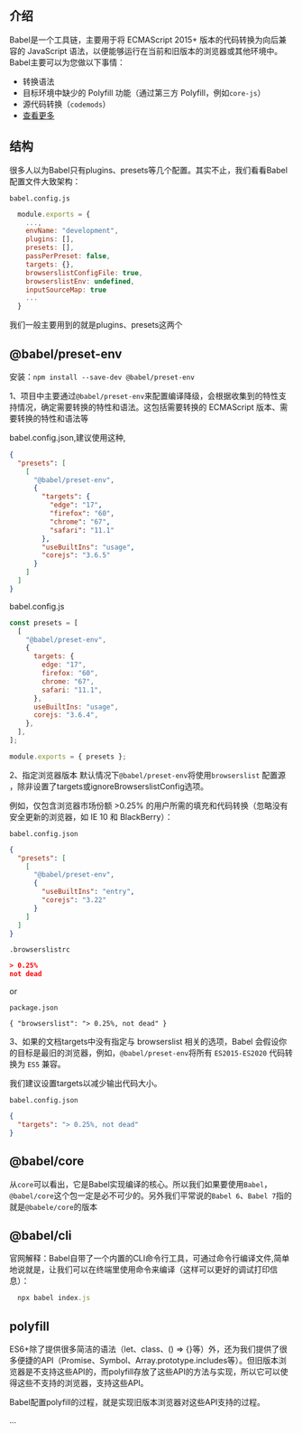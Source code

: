 ##  介绍

Babel是一个工具链，主要用于将 ECMAScript 2015+ 版本的代码转换为向后兼容的 JavaScript 语法，以便能够运行在当前和旧版本的浏览器或其他环境中。Babel主要可以为您做以下事情：

  - 转换语法
  - 目标环境中缺少的 Polyfill 功能（通过第三方 Polyfill，例如`core-js`）
  - 源代码转换（`codemods`）
  - [查看更多](https://babeljs.io/videos)


## 结构
很多人以为Babel只有plugins、presets等几个配置。其实不止，我们看看Babel配置文件大致架构：

`babel.config.js`
```js
  module.exports = {
    ...,
    envName: "development",
    plugins: [],
    presets: [],
    passPerPreset: false,
    targets: {},
    browserslistConfigFile: true,
    browserslistEnv: undefined,
    inputSourceMap: true
    ...
  }
```
我们一般主要用到的就是plugins、presets这两个

## @babel/preset-env

安装：`npm install --save-dev @babel/preset-env`

1、项目中主要通过`@babel/preset-env`来配置编译降级，会根据收集到的特性支持情况，确定需要转换的特性和语法。这包括需要转换的 ECMAScript 版本、需要转换的特性和语法等


babel.config.json,建议使用这种,
```json
{
  "presets": [
    [
      "@babel/preset-env",
      {
        "targets": {
          "edge": "17",
          "firefox": "60",
          "chrome": "67",
          "safari": "11.1"
        },
        "useBuiltIns": "usage",
        "corejs": "3.6.5"
      }
    ]
  ]
}
```

babel.config.js
```js
const presets = [
  [
    "@babel/preset-env",
    {
      targets: {
        edge: "17",
        firefox: "60",
        chrome: "67",
        safari: "11.1",
      },
      useBuiltIns: "usage",
      corejs: "3.6.4",
    },
  ],
];

module.exports = { presets };
```

2、指定浏览器版本
默认情况下`@babel/preset-env`将使用`browserslist` 配置源 ，除非设置了targets或ignoreBrowserslistConfig选项。

例如，仅包含浏览器市场份额 >0.25% 的用户所需的填充和代码转换（忽略没有安全更新的浏览器，如 IE 10 和 BlackBerry）：

`babel.config.json`
```json
{
  "presets": [
    [
      "@babel/preset-env",
      {
        "useBuiltIns": "entry",
        "corejs": "3.22"
      }
    ]
  ]
}
```

`.browserslistrc`
```json
> 0.25%
not dead
```

or

`package.json`
```
{ "browserslist": "> 0.25%, not dead" }
```

3、如果的文档targets中没有指定与 browserslist 相关的选项，Babel 会假设你的目标是最旧的浏览器，例如，`@babel/preset-env`将所有 `ES2015-ES2020` 代码转换为 `ES5` 兼容。

我们建议设置targets以减少输出代码大小。

`babel.config.json`

```json
{
  "targets": "> 0.25%, not dead"
}
```


## @babel/core

从`core`可以看出，它是Babel实现编译的核心。所以我们如果要使用`Babel`，`@babel/core`这个包一定是必不可少的。另外我们平常说的`Babel 6`、`Babel 7`指的就是`@babele/core`的版本


## @babel/cli
官网解释：Babel自带了一个内置的CLI命令行工具，可通过命令行编译文件,简单地说就是，让我们可以在终端里使用命令来编译（这样可以更好的调试打印信息）：

```js
  npx babel index.js
```

## polyfill
ES6+除了提供很多简洁的语法（let、class、() => {}等）外，还为我们提供了很多便捷的API（Promise、Symbol、Array.prototype.includes等）。但旧版本浏览器是不支持这些API的，而polyfill存放了这些API的方法与实现，所以它可以使得这些不支持的浏览器，支持这些API。

Babel配置polyfill的过程，就是实现旧版本浏览器对这些API支持的过程。


...